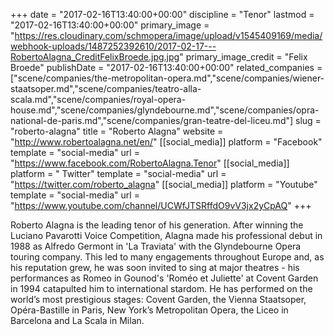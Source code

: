 +++
date = "2017-02-16T13:40:00+00:00"
discipline = "Tenor"
lastmod = "2017-02-16T13:40:00+00:00"
primary_image = "https://res.cloudinary.com/schmopera/image/upload/v1545409169/media/webhook-uploads/1487252392610/2017-02-17---RobertoAlagna_CreditFelixBroede.jpg.jpg"
primary_image_credit = "Felix Broede"
publishDate = "2017-02-16T13:40:00+00:00"
related_companies = ["scene/companies/the-metropolitan-opera.md","scene/companies/wiener-staatsoper.md","scene/companies/teatro-alla-scala.md","scene/companies/royal-opera-house.md","scene/companies/glyndebourne.md","scene/companies/opra-national-de-paris.md","scene/companies/gran-teatre-del-liceu.md"]
slug = "roberto-alagna"
title = "Roberto Alagna"
website = "http://www.robertoalagna.net/en/"
[[social_media]]
platform = "Facebook"
template = "social-media"
url = "https://www.facebook.com/RobertoAlagna.Tenor"
[[social_media]]
platform = " Twitter"
template = "social-media"
url = "https://twitter.com/roberto_alagna"
[[social_media]]
platform = "Youtube"
template = "social-media"
url = "https://www.youtube.com/channel/UCWfJTSRffdO9vV3jx2yCpAQ"
+++

Roberto Alagna is the leading tenor of his generation. After winning the Luciano Pavarotti Voice Competition, Alagna made his professional debut in 1988 as Alfredo Germont in 'La Traviata' with the Glyndebourne Opera touring company. This led to many engagements throughout Europe and, as his reputation grew, he was soon invited to sing at major theatres - his performances as Romeo in Gounod's 'Roméo et Juliette' at Covent Garden in 1994 catapulted him to international stardom. He has performed on the world’s most prestigious stages: Covent Garden, the Vienna Staatsoper, Opéra-Bastille in Paris, New York’s Metropolitan Opera, the Liceo in Barcelona and La Scala in Milan. 
